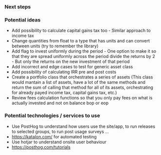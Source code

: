 ### Next steps


### Potential ideas

- Add possibility to calculate capital gains tax too - Similar approach to income tax
- Change quantities from float to a type that has units and can convert between units (try to remember the library)
- Add flag to invest uniformly during the period
         - One option to make it so that they are spread uniformly across the period divide the returns by 2 - But only the returns on the new investment of that period
- Add incorrect and edge cases to test for generic asset class
- Add possibility of calculating IRR pre and post costs
- Create a portfolio class that orchestrates a series of assets (This class would mantain a list of assets, have a lot of the same methods and return the sum of calling that method for all of its assets, orchestrating for already payed income tax, capital gains tax, etc.)
- Review fees calculation functions so that you only pay fees on what is actually invested and not on balance bop or eop 

### Potential technologies / services to use

- Use PostHog to understand how users use the site/app, to run releases to selected groups, to run post usage surveys ...
- https://katalon.com/ for automated testing
- Use hotjar to understand onsite user behaviour
- https://posthog.com/tutorials
